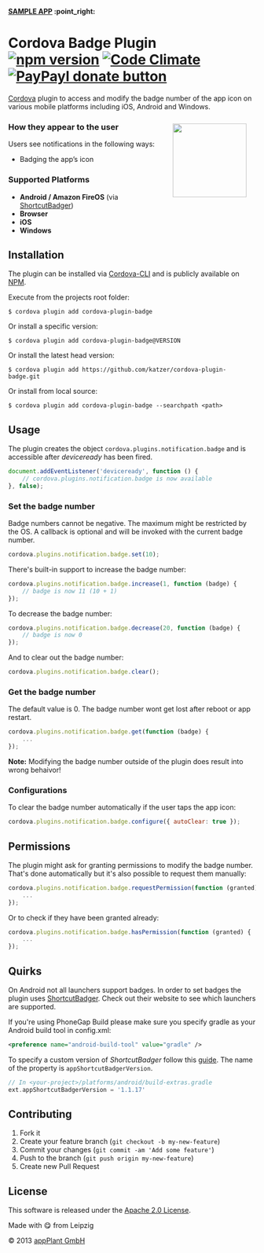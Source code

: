 
<p align="left"><b><a href="https://github.com/katzer/cordova-plugin-badge/tree/example">SAMPLE APP</a> :point_right:</b></p>

# Cordova Badge Plugin <br> [![npm version](https://badge.fury.io/js/cordova-plugin-badge.svg)](https://badge.fury.io/js/cordova-plugin-badge) [![Code Climate](https://codeclimate.com/github/katzer/cordova-plugin-badge/badges/gpa.svg)](https://codeclimate.com/github/katzer/cordova-plugin-badge) [![PayPayl donate button](https://img.shields.io/badge/paypal-donate-yellow.svg)](https://www.paypal.com/cgi-bin/webscr?cmd=_s-xclick&hosted_button_id=L3HKQCD9UA35A "Donate once-off to this project using Paypal")

[Cordova][cordova] plugin to access and modify the badge number of the app icon on various mobile platforms including iOS, Android and Windows.

<img height="150px" align="right" hspace="19" vspace="12" src="http://4.bp.blogspot.com/-GBwBSN92DvU/UB8Kut7Oz0I/AAAAAAAAJKs/mJgBmj1RKqU/s1600/whatsapp+wp8+10.png"></img>

### How they appear to the user

Users see notifications in the following ways:
- Badging the app’s icon


### Supported Platforms

- __Android / Amazon FireOS__ (via [ShortcutBadger][shortcut_badger])
- __Browser__
- __iOS__
- __Windows__


## Installation

The plugin can be installed via [Cordova-CLI][CLI] and is publicly available on [NPM][npm].

Execute from the projects root folder:

    $ cordova plugin add cordova-plugin-badge

Or install a specific version:

    $ cordova plugin add cordova-plugin-badge@VERSION

Or install the latest head version:

    $ cordova plugin add https://github.com/katzer/cordova-plugin-badge.git

Or install from local source:

    $ cordova plugin add cordova-plugin-badge --searchpath <path>


## Usage

The plugin creates the object `cordova.plugins.notification.badge` and is accessible after *deviceready* has been fired.

```js
document.addEventListener('deviceready', function () {
    // cordova.plugins.notification.badge is now available
}, false);
```

### Set the badge number

Badge numbers cannot be negative. The maximum might be restricted by the OS.
A callback is optional and will be invoked with the current badge number.

```js
cordova.plugins.notification.badge.set(10);
```

There's built-in support to increase the badge number:

```js
cordova.plugins.notification.badge.increase(1, function (badge) {
    // badge is now 11 (10 + 1)
});
```

To decrease the badge number:

```js
cordova.plugins.notification.badge.decrease(20, function (badge) {
    // badge is now 0
});
```

And to clear out the badge number:

```js
cordova.plugins.notification.badge.clear();
```

### Get the badge number

The default value is 0. The badge number wont get lost after reboot or app restart.

```js
cordova.plugins.notification.badge.get(function (badge) {
    ...
});
```

__Note:__ Modifying the badge number outside of the plugin does result into wrong behaivor!

### Configurations

To clear the badge number automatically if the user taps the app icon:

```js
cordova.plugins.notification.badge.configure({ autoClear: true });
```


## Permissions

The plugin might ask for granting permissions to modify the badge number.
That's done automatically but it's also possible to request them manually:

```javascript
cordova.plugins.notification.badge.requestPermission(function (granted) {
    ...
});
```

Or to check if they have been granted already:

```javascript
cordova.plugins.notification.badge.hasPermission(function (granted) {
    ...
});
```


## Quirks

On Android not all launchers support badges. In order to set badges the plugin uses [ShortcutBadger][shortcut_badger]. Check out their website to see which launchers are supported.

If you're using PhoneGap Build please make sure you specify gradle as your Android build tool in config.xml:

```xml
<preference name="android-build-tool" value="gradle" />
```

To specify a custom version of _ShortcutBadger_ follow this [guide][gradle-guide]. The name of the property is `appShortcutBadgerVersion`.

```gradle
// In <your-project>/platforms/android/build-extras.gradle
ext.appShortcutBadgerVersion = '1.1.17'
```


## Contributing

1. Fork it
2. Create your feature branch (`git checkout -b my-new-feature`)
3. Commit your changes (`git commit -am 'Add some feature'`)
4. Push to the branch (`git push origin my-new-feature`)
5. Create new Pull Request


## License

This software is released under the [Apache 2.0 License][apache2_license].

Made with :yum: from Leipzig

© 2013 [appPlant GmbH][appplant]


[cordova]: https://cordova.apache.org
[shortcut_badger]: https://github.com/leolin310148/ShortcutBadger
[CLI]: http://cordova.apache.org/docs/en/edge/guide_cli_index.md.html#The%20Command-line%20Interface
[npm]: https://www.npmjs.com/package/cordova-plugin-badge
[gradle-guide]: https://cordova.apache.org/docs/en/latest/guide/platforms/android/#configuring-gradle
[apache2_license]: http://opensource.org/licenses/Apache-2.0
[appplant]: http://appplant.de
